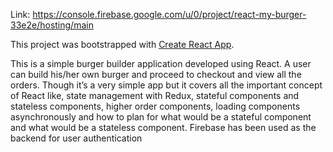 Link: https://console.firebase.google.com/u/0/project/react-my-burger-33e2e/hosting/main

This project was bootstrapped with [Create React App](https://github.com/facebookincubator/create-react-app).

This is a simple burger builder application developed using React. A user can build his/her own burger and proceed to checkout and view all the orders. Though it’s a very simple app but it covers all the important concept of React like, state management with Redux, stateful components and stateless components, higher order components, loading components asynchronously and how to plan for what would be a stateful component and what would be a stateless component. Firebase has been used as the backend for user authentication
